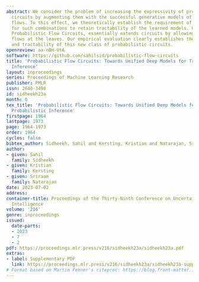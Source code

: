 ```yaml
---
abstract: We consider the problem of increasing the expressivity of probabilistic
  circuits by augmenting them with the successful generative models of normalizing
  flows. To this effect, we theoretically establish the requirement of decomposability
  for such combinations to retain tractability of the learned models. Our model, called
  Probabilistic Flow Circuits, essentially extends circuits by allowing for normalizing
  flows at the leaves. Our empirical evaluation clearly establishes the expressivity
  and tractability of this new class of probabilistic circuits.
openreview: aa-nBH-UtA
software: https://github.com/sahilsid/probabilistic-flow-circuits
title: 'Probabilistic Flow Circuits: Towards Unified Deep Models for Tractable Probabilistic
  Inference'
layout: inproceedings
series: Proceedings of Machine Learning Research
publisher: PMLR
issn: 2640-3498
id: sidheekh23a
month: 0
tex_title: 'Probabilistic Flow Circuits: Towards Unified Deep Models for Tractable
  Probabilistic Inference'
firstpage: 1964
lastpage: 1973
page: 1964-1973
order: 1964
cycles: false
bibtex_author: Sidheekh, Sahil and Kersting, Kristian and Natarajan, Sriraam
author:
- given: Sahil
  family: Sidheekh
- given: Kristian
  family: Kersting
- given: Sriraam
  family: Natarajan
date: 2023-07-02
address:
container-title: Proceedings of the Thirty-Ninth Conference on Uncertainty in Artificial
  Intelligence
volume: '216'
genre: inproceedings
issued:
  date-parts:
  - 2023
  - 7
  - 2
pdf: https://proceedings.mlr.press/v216/sidheekh23a/sidheekh23a.pdf
extras:
- label: Supplementary PDF
  link: https://proceedings.mlr.press/v216/sidheekh23a/sidheekh23a-supp.pdf
# Format based on Martin Fenner's citeproc: https://blog.front-matter.io/posts/citeproc-yaml-for-bibliographies/
---
```

